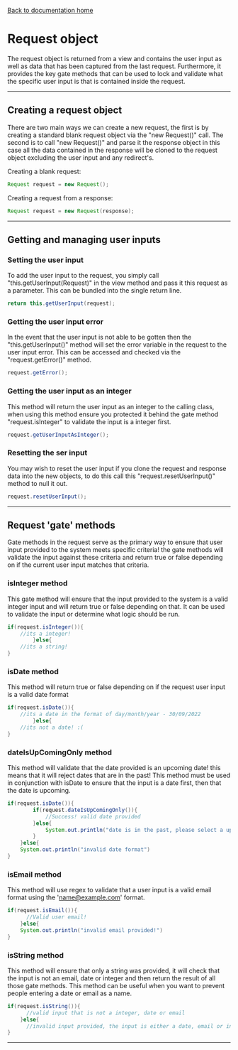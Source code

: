 [Back to documentation home](https://github.com/s3893749/RMIT-Further-Programming-A1)

# Request object
The request object is returned from a view and contains the user input as well as data that has been
captured from the last request. Furthermore, it provides the key gate methods that can be used to lock and 
validate what the specific user input is that is contained inside the request.

---

## Creating a request object
There are two main ways we can create a new request, the first is by creating a standard blank request
object via the "new Request()" call. The second is to call "new Request()" and parse it the response object
in this case all the data contained in the response will be cloned to the request object excluding the user
input and any redirect's.

Creating a blank request:
````java
Request request = new Request();
````
Creating a request from a response:
````java
Request request = new Request(response);
````

---

## Getting and managing user inputs

### Setting the user input
To add the user input to the request, you simply call "this.getUserInput(Request)" in the view method and
pass it this request as a parameter. This can be bundled into the single return line.

````java
return this.getUserInput(request);
````
### Getting the user input error
In the event that the user input is not able to be gotten then the "this.getUserInput()" method will set
the error variable in the request to the user input error. This can be accessed and checked via the 
"request.getError()" method.

````java
request.getError();
````

### Getting the user input as an integer
This method will return the user input as an integer to the calling class, when using this method ensure
you protected it behind the gate method "request.isInteger" to validate the input is a integer first.
````java
request.getUserInputAsInteger();
````

### Resetting the ser input
You may wish to reset the user input if you clone the request and response data into the new objects, to do this call this
"request.resetUserInput()" method to null it out.
````java
request.resetUserInput();
````
---

## Request 'gate' methods
Gate methods in the request serve as the primary way to ensure that user input provided to the system meets
specific criteria! the gate methods will validate the input against these criteria and return true or false
depending on if the current user input matches that criteria.

### isInteger method
This gate method will ensure that the input provided to the system is a valid integer input and will return
true or false depending on that. It can be used to validate the input or determine  what logic should be run.

````java
if(request.isInteger()){
    //its a integer!
        }else{
    //its a string!
}
````

### isDate method
This method will return true or false depending on if the request user input is a valid date format
````java
if(request.isDate()){
    //its a date in the format of day/month/year - 30/09/2022
        }else{
    //its not a date! :(
}
````

### dateIsUpComingOnly method
This method will validate that the date provided is an upcoming date! this means that it will reject
dates that are in the past! This method must be used in conjunction with isDate to ensure that the input
is a date first, then that the date is upcoming.
````java
if(request.isDate()){
        if(request.dateIsUpComingOnly()){
            //Success! valid date provided
        }else{
            System.out.println("date is in the past, please select a upcoming date")
        }
    }else{
    System.out.println("invalid date format")
}
````

### isEmail method
This method will use regex to validate that a user input is a valid email format using the 'name@example.com'
format.
````java
if(request.isEmail()){
      //Valid user email!
    }else{
    System.out.println("invalid email provided!")
}
````

### isString method
This method will ensure that only a string was provided, it will check that the input is not an email, date or integer
and then return the result of all those gate methods. This method can be useful when you want to prevent
people entering a date or email as a name.
````java
if(request.isString()){
      //valid input that is not a integer, date or email
    }else{
      //invalid input provided, the input is either a date, email or integer 
}
````

---